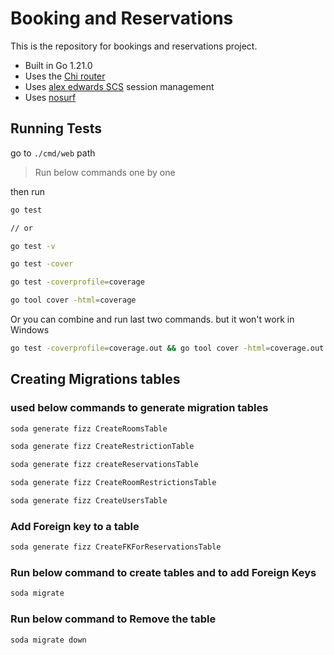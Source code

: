 # Booking and Reservations

This is the repository for bookings and reservations project.

- Built in Go 1.21.0
- Uses the [Chi router](github.com/go-chi/chi/v5)
- Uses [alex edwards SCS](github.com/alexedwards/scs/v2) session management
- Uses [nosurf](github.com/justinas/nosurf)

## Running Tests

go to `./cmd/web` path

> Run below commands one by one

then run 

```bash
go test 

// or 

go test -v
```

```bash
go test -cover
```

```bash
go test -coverprofile=coverage
```

```bash
go tool cover -html=coverage
```

Or you can combine and run last two commands. but it won't work in Windows

```bash
go test -coverprofile=coverage.out && go tool cover -html=coverage.out
```


## Creating Migrations tables

### used below commands to generate migration tables

```bash
soda generate fizz CreateRoomsTable

soda generate fizz CreateRestrictionTable  

soda generate fizz createReservationsTable

soda generate fizz CreateRoomRestrictionsTable

soda generate fizz CreateUsersTable
```

### Add Foreign key to a table

```bash
soda generate fizz CreateFKForReservationsTable
```

### Run below command to create tables and to add Foreign Keys

```bash
soda migrate 
```

### Run below command to Remove the table

```bash
soda migrate down 
```
